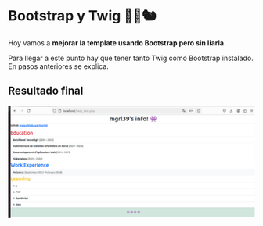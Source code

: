 # Bootstrap y Twig 🌳🍂🐿️
Hoy vamos a **mejorar la template usando Bootstrap pero sin liarla.**

Para llegar a este punto hay que tener tanto Twig como Bootstrap instalado. En pasos anteriores se explica.

## Resultado final
![Result with twig2 and Bootstrap](https://raw.githubusercontent.com/mgrl39/DAW_M08/refs/heads/main/PHP/2024_09_30_twig2_bootstrap2/result.jpeg "Result with twig2 and Bootstrap")
